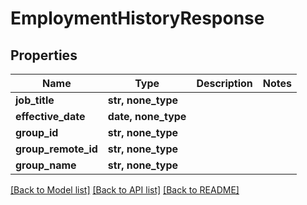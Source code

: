 # EmploymentHistoryResponse


## Properties
Name | Type | Description | Notes
------------ | ------------- | ------------- | -------------
**job_title** | **str, none_type** |  | 
**effective_date** | **date, none_type** |  | 
**group_id** | **str, none_type** |  | 
**group_remote_id** | **str, none_type** |  | 
**group_name** | **str, none_type** |  | 

[[Back to Model list]](../README.md#documentation-for-models) [[Back to API list]](../README.md#documentation-for-api-endpoints) [[Back to README]](../README.md)


